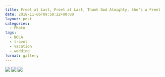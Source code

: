 ```yaml
---
title: Freel at Last, Freel at Last, Thank God Almighty, She’s a Freel at Last
date: 2018-11-06T09:50:22+00:00
layout: post
categories:
  - Photo
tags:
  - NOLA
  - travel
  - vacation
  - wedding
format: gallery
---
```

<img src="https://claycarson.net/wp-content/uploads/2018/11/img_0704-2.jpg">

<!--more-->

<img src="https://claycarson.net/wp-content/uploads/2018/11/img_0723-3.jpg">

<img src="https://claycarson.net/wp-content/uploads/2018/11/img_0757-3.jpg">



